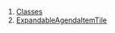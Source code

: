 1.  [Classes](widgets_agenda_item_tile/#classes)
2.  [ExpandableAgendaItemTile](widgets_agenda_item_tile/ExpandableAgendaItemTile-class.html)
